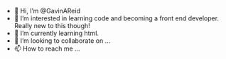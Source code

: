 - 👋 Hi, I’m @GavinAReid
- 👀 I’m interested in learning code and becoming a front end developer. Really new to this though! 
- 🌱 I’m currently learning html. 
- 💞️ I’m looking to collaborate on ...
- 📫 How to reach me ...

<!---
GavinAReid/GavinAReid is a ✨ special ✨ repository because its `README.md` (this file) appears on your GitHub profile.
You can click the Preview link to take a look at your changes.
--->
